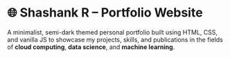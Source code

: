 
# 🌐 Shashank R – Portfolio Website

A minimalist, semi-dark themed personal portfolio built using HTML, CSS, and vanilla JS to showcase my projects, skills, and publications in the fields of **cloud computing**, **data science**, and **machine learning**.
